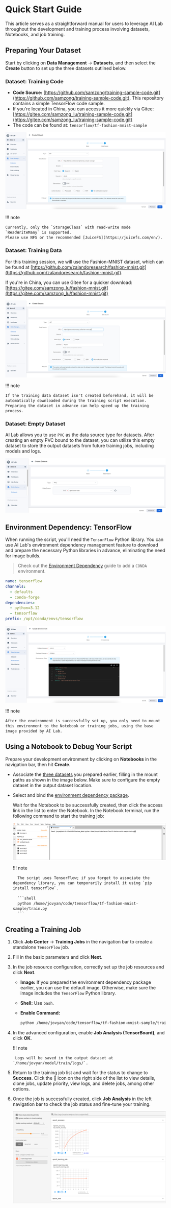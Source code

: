 # Quick Start Guide

This article serves as a straightforward manual for users to leverage AI Lab throughout the development and training process involving datasets, Notebooks, and job training.

## Preparing Your Dataset

Start by clicking on **Data Management** -> **Datasets**, and then select the **Create** button to set up the three datasets outlined below.

### Dataset: Training Code

- **Code Source:** [https://github.com/samzong/training-sample-code.git](https://github.com/samzong/training-sample-code.git). This repository contains a simple TensorFlow code sample.
- If you're located in China, you can access it more quickly via Gitee: [https://gitee.com/samzong_lu/training-sample-code.git](https://gitee.com/samzong_lu/training-sample-code.git)
- The code can be found at: `tensorflow/tf-fashion-mnist-sample`

![dataset for training](./images/baize-01.png)

!!! note

    Currently, only the `StorageClass` with read-write mode `ReadWriteMany` is supported.
    Please use NFS or the recommended [JuiceFS](https://juicefs.com/en/).

### Dataset: Training Data

For this training session, we will use the Fashion-MNIST dataset, which can be found at [https://github.com/zalandoresearch/fashion-mnist.git](https://github.com/zalandoresearch/fashion-mnist.git).

If you're in China, you can use Gitee for a quicker download: [https://gitee.com/samzong_lu/fashion-mnist.git](https://gitee.com/samzong_lu/fashion-mnist.git)

![dataset for china](./images/baize-02.png)

!!! note

    If the training data dataset isn't created beforehand, it will be automatically downloaded during the training script execution. Preparing the dataset in advance can help speed up the training process.

### Dataset: Empty Dataset

AI Lab allows you to use `PVC` as the data source type for datasets. After creating an empty PVC bound to the dataset, you can utilize this empty dataset to store the output datasets from future training jobs, including models and logs.

![empty dataset](./images/baize-03.png)

## Environment Dependency: TensorFlow

When running the script, you'll need the `TensorFlow` Python library. You can use AI Lab's environment dependency management feature to download and prepare the necessary Python libraries in advance, eliminating the need for image builds.

> Check out the [Environment Dependency](./dataset/environments.md) guide to add a `CONDA` environment.

```yaml
name: tensorflow
channels:
  - defaults
  - conda-forge
dependencies:
  - python=3.12
  - tensorflow
prefix: /opt/conda/envs/tensorflow
```

![create env](./images/baize-08.png)

!!! note

    After the environment is successfully set up, you only need to mount this environment to the Notebook or training jobs, using the base image provided by AI Lab.

## Using a Notebook to Debug Your Script

Prepare your development environment by clicking on **Notebooks** in the navigation bar, then hit **Create**.

- Associate the [three datasets](#preparing-your-dataset) you prepared earlier, filling in the mount paths as shown in the image below. Make sure to configure the empty dataset in the output dataset location.



- Select and bind the [environment dependency package](#tensorflow).

    Wait for the Notebook to be successfully created, then click the access link in the list to enter the Notebook. In the Notebook terminal, run the following command to start the training job:

    ![Enter Notebook](./images/baize-05.png)

    !!! note

        The script uses TensorFlow; if you forget to associate the dependency library, you can temporarily install it using `pip install tensorflow`.

        ```shell
        python /home/jovyan/code/tensorflow/tf-fashion-mnist-sample/train.py
        ```

## Creating a Training Job

1. Click **Job Center** -> **Training Jobs** in the navigation bar to create a standalone `TensorFlow` job.
2. Fill in the basic parameters and click **Next**.
3. In the job resource configuration, correctly set up the job resources and click **Next**.

    - **Image:** If you prepared the environment dependency package earlier, you can use the default image. Otherwise, make sure the image includes the `TensorFlow` Python library.
    - **Shell:** Use `bash`.
    - **Enable Command:**
    
        ```bash
        python /home/jovyan/code/tensorflow/tf-fashion-mnist-sample/train.py
        ```

4. In the advanced configuration, enable **Job Analysis (TensorBoard)**, and click **OK**.

    !!! note

        Logs will be saved in the output dataset at `/home/jovyan/model/train/logs/`.


5. Return to the training job list and wait for the status to change to **Success**. Click the **┇** icon on the right side of the list to view details, clone jobs, update priority, view logs, and delete jobs, among other options.

6. Once the job is successfully created, click **Job Analysis** in the left navigation bar to check the job status and fine-tune your training.

    ![View Job](./images/baize-07.png)
